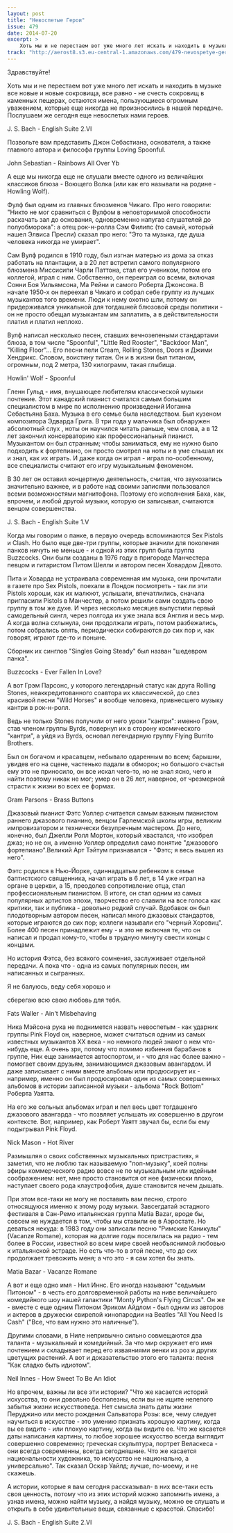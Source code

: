 ```yaml
---
layout: post
title: "Невоспетые Герои"
issue: 479
date: 2014-07-20
excerpt: >
    Хоть мы и не перестаем вот уже много лет искать и находить в музыке все новые и новые сокровища, все равно - не счесть сокровищ в каменных пещерах, остаются имена, пользующиеся огромным уважением, которые еще никогда не произносились в нашей передаче. Послушаем же сегодня еще невоспетых нами героев.
track: "http://aerost8.s3.eu-central-1.amazonaws.com/479-nevospetye-geroi.mp3"
---
```


Здравствуйте!

Хоть мы и не перестаем вот уже много лет искать и находить в музыке все новые и новые сокровища, все равно - не счесть сокровищ в каменных пещерах, остаются имена, пользующиеся огромным уважением, которые еще никогда не произносились в нашей передаче. Послушаем же сегодня еще невоспетых нами героев.

J. S. Bach - English Suite 2.VI

Позвольте вам представить Джон Себастиана, основателя, а также главного автора и философа группы Loving Spoonful.

John Sebastian - Rainbows All Over Yb

А еще мы никогда еще не слушали вместе одного из величайших классиков блюза - Воющего Волка (или как его называли на родине - Howling Wolf).

Фулф был одним из главных блюзменов Чикаго. Про него говорили: "Никто не мог сравниться с Вулфом в неповториммой способности раскачать зал до основания, одновременно напугав слушателей до полуобморока": а отец рок-н-ролла Сэм Филипс (то самый, который нашел Элвиса Пресли) сказал про него: "Это та музыка, где душа человека никогда не умирает".

Сам Вулф родился в 1910 году, был изгнан матерью из дома за отказ работать на плантации, а в 20 лет встретил самого популярного блюзмена Миссисипи Чарли Паттона, стал его учеником, потом его коллегой, играл с ним. Собственно, он переиграл со всеми, включая Сонни Боя Уильямсона, Ма Рейни и самого Роберта Джонсона. В начале 1950-х он переехал в Чикаго и собрал себе группу из лучших музыкантов того времени. Люди к нему охотно шли, потому он придерживался уникальной для тогдашней блюзовой среды политики - он не просто обещал музыкантам им заплатить, а в действительности платил и платил неплохо.

Вулф написал несколько песен, ставших вечнозелеными стандартами блюза, в том числе "Spoonful", "Little Red Rooster", "Backdoor Man", "Killing Floor"... Его песни пели Cream, Rolling Stones, Doors и Джими Хендрикс. Словом, воистину титан. Он и в жизни был титаном, огромным, под 2 метра, 130 килограмм, такая глыбища.

Howlin' Wolf - Spoonful

Гленн Гульд - имя, внушающее любителям классической музыки почтение. Этот канадский пианист считался самым большим специалистом в мире по исполнению произведений Иоганна Себастьяна Баха. Музыка в его семье была наследством. Был кузеном композитора Эдварда Грига. В три года у мальчика был обнаружен абсолютный слух , ноты он научился читать раньше, чем слова, а в 12 лет закончил консерваторию как профессиональный пианист. Музыкантом он был странным; чтобы заниматься, ему не нужно было подходить к фортепиано, он просто смотрел на ноты и в уме слышал их и знал, как их играть. И даже когда он играл - играл по-особенному, все специалисты считают его игру музыкальным феноменом.

В 30 лет он оставил концертную деятельность, считая, что звукозапись значительно важнее, и в работе над своими записями пользовался всеми возможностями магнитофона. Поэтому его исполнения Баха, как, впрочем, и любой другой музыки, которую он записывал, считаются венцом совершенства.

J. S. Bach - English Suite 1.V

Когда мы говорим о панке, в первую очередь вспоминаются Sex Pistols и Clash. Но было еще две-три группы, которые значили для поколения панков ничуть не меньше - и одной из этих групп была группа Buzzcocks. Они были созданы в 1976 году в пригороде Манчестера певцом и гитаристом Питом Шелли и автором песен Ховардом Девото.

Пита и Ховарда не устраивала современная им музыка, они прочитали в газете про Sex Pistols, поехали в Лондон посмотреть - так ли эти Pistols хороши, как их малюют, услышали, впечатлились, сначала пригласили Pistols в Манчестер, а потом решили сами создать свою группу в том же духе. И через несколько месяцев выпустили первый самодельный сингл, через полгода их уже знала вся Англия и весь мир. А когда волна схлынула, они продолжали играть, потом разбежались, потом собрались опять, периодически собираются до сих пор и, как говорят, играют где-то и поныне.

Сборник их синглов "Singles Going Steady" был назван "шедевром панка".

Buzzcocks - Ever Fallen In Love?

А вот Грэм Парсонс, у которого легендарный статус как друга Rolling Stones, неаккредитованного соавтора их классической, до слез красивой песни "Wild Horses" и вообще человека, привнесшего музыку кантри в рок-н-ролл.

Ведь не только Stones получили от него уроки "кантри": именно Грэм, став членом группы Byrds, повернул их в сторону космического "кантри", а уйдя из Byrds, основал легендарную группу Flying Burrito Brothers.

Был он богачом и красавцем, небывало одаренным во всем; барышни, увидев его на сцене, частенько падали в обморок; но большого счастья ему это не приносило, он все искал чего-то, но не знал ясно, чего и найти поэтому никак не мог; умер он в 26 лет, наверное, от чрезмерной страсти к жизни во всех ее формах.

Gram Parsons - Brass Buttons

Джазовый пианист Фэтс Уоллер считается самым важным пианистом раннего джазового пианино, венцом Гарлемской школы игры, великим импровизатором и технически безупречным мастером. До него, конечно, был Джелли Ролл Мортон, который хвастался, что изобрел джаз; но не он, а именно Уоллер определил само понятие "джазового фортепиано".Великий Арт Тэйтум признавался - "Фэтс; я весь вышел из него".

Фэтс родился в Нью-Йорке, одиннадцатым ребенком в семье баптистского священника, начал играть в 6 лет, в 14 уже играл на органе в церкви, а 15, преодолев сопротивление отца, стал профессиональным пианистом. В итоге, он стал одним из самых популярных артистов эпохи, творчество его славили на все голоса как критики, так и публика - довольно редкий случай. Вдобавок он был плодотворным автором песен, написал много джазовых стандартов, которые играются до сих пор; коллеги называли его "черный Хоровиц". Более 400 песен принадлежит ему - и это не включая те, что он написал и продал кому-то, чтобы в трудную минуту свести концы с концами.

Но история Фэтса, без всякого сомнения, заслуживает отдельной передачи. А пока что - одна из самых популярных песен, им написанных и сыгранных.

Я не балуюсь, веду себя хорошо и

сберегаю всю свою любовь для тебя.

Fats Waller - Ain't Misbehaving

Ника Мэйсона рука не поднимется назвать невоспетым - как ударник группы Pink Floyd он, наверное, может считаться одним из самых известных музыкантов XX века - но немного людей знают о нем что-нибудь еще. А очень зря, потому что помимо избиения барабанов в группе, Ник еще занимается автоспортом, и - что для нас более важно - помогает своим друзьям, занимающимся джазовым авангардом. И даже записывает с ними вместе альбомы или продюсирует их - например, именно он был продюсировал один из самых совершенных альбомов в истории записанной музыки - альбома "Rock Bottom" Роберта Уаятта.

На его же сольных альбомах играл и пел весь цвет тогдашенго джазового авангарда - что позвляет услышать их совершенно в другом контексте. Вот, например, как Роберт Уаятт звучал бы, если бы ему подыгрывал Pink Floyd.

Nick Mason - Hot River

Размышляя о своих собственных музыкальных пристрастиях, я заметил, что не люблю так называемую "поп-музыку", коей полны эфиры коммерческого радио вовсе не по музыкальным или идейным соображением: нет, мне просто становится от нее физически плохо, наступает своего рода клаустрофобия, душе становится нечем дышать.

При этом все-таки не могу не поставить вам песню, строго относящуюся именно к этому роду музыки. Завсегдатай эстадного фестиваля в Сан-Ремо итальянская группа Matia Bazar, вроде бы, совсем не нуждается в том, чтобы мы ставили ее в Аэростате. Но деваться некуда: в 1983 году они записали песню "Римские Каникулы" (Vacanze Romane), которая на долгие годы поселилась на радио - тем более в России, известной во всем мире своей необъяснимой любовью к итальянской эстраде. Но есть что-то в этой песне, что до сих продолжает тревожить меня; а что это - я сам хотел бы знать.

Matia Bazar - Vacanze Romane

А вот и еще одно имя - Нил Иннс. Его иногда называют "седьмым Питоном" - в честь его долговременной работы на ниве величайшего комедийного шоу нашей галактики "Monty Python's Flying Circus". Он же - вместе с еще одним Питоном Эриком Айдлом - был одним из авторов и актеров в дружески свирепой кинопародии на Beatles "All You Need Is Cash" ("Все, что вам нужно это наличные").

Другими словами, в Ниле непривычно сильно совмещаются два таланта - музыкальный и комедийный. За что мир окружает его имя почтением и складывает перед его изваяниями венки из роз и других цветущих растений. А вот и доказательство этого его таланта: песня "Как cладко быть идиотом".

Neil Innes - How Sweet To Be An Idiot

Но впрочем, важны ли все эти истории? "Что же касается историй искусства, то они довольно бесполезны, если вы не ищите нелепого забытья жизни искусствоведа. Нет смысла знать даты жизни Перуджино или место рождения Сальватора Розы: все, чему следует научиться в искусстве - это умению признать хорошую картину, когда вы ее видите - или плохую картину, когда вы видите ее. Что же касается даты написания картины, то любое хорошее искусство всегда выглядит совершенно современно; греческая скульптура, портрет Веласкеса - они всегда современны, всегда сегодняшние. Что же касается национальности художника, то искусство не национально, а универсально". Так сказал Оскар Уайлд; лучше, по-моему, и не скажешь.

А истории, которые я вам сегодня рассказывал- в них все-таки есть своя ценность, потому что из этих историй можно запомнить имена, а узнав имена, можно найти музыку, а найдя музыку, можно ее слушать и открыть в себе удивительные вещи, связанные с красотой. Спасибо!

J. S. Bach - English Suite 2.VI
